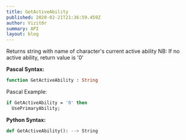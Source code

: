 ```yaml
---
title: GetActiveAbility
published: 2020-02-21T21:36:59.459Z
author: Vizit0r
summary: API
layout: blog
---
```


 

Returns string with name of character's current active ability 
NB: If no active ability, return value is '0'

**Pascal Syntax:**

```pascal
function GetActiveAbility : String
```
Pascal Example:
```pascal
if GetActiveAbility = '0' then
  UsePrimaryAbility;
```

**Python Syntax:**
```python
def GetActiveAbility(): --> String
```
